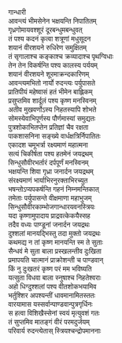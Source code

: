 गान्धारी  
आवन्त्यं भीमसेनेन भक्षयन्ति निपातितम्  
गृध्रगोमायवश्शूरं दूरबन्धुमबन्धुवत्  
तं पश्य कदनं कृत्वा शत्रूणां मधुसूदन  
शयानं वीरशयने रुधिरेण समुक्षितम्  
तं सृगालाश्च कङ्काश्च क्रव्यादाश्च पृथग्विधाः  
तेन तेन विकर्षन्ति पश्य कालस्य पर्ययम्  
शयानं वीरशयने शूरमाक्रन्दकारिणम्  
आवन्त्यमभितो नार्यो रुदन्त्यः पर्युपासते  
प्रातिपीयं महेष्वासं हतं भीमेन बाह्लिकम्  
प्रसुप्तमिव शार्दूलं पश्य कृष्ण मनस्विनम्  
अतीव मुखवर्णोऽस्य निहतस्यापि शोभते  
सोमस्येवाभिपूर्णस्य पौर्णमास्यां समुद्यतः  
पुत्रशोकाभितप्तेन प्रतिज्ञां चैव रक्षता  
पाकशासनिना सङ्ख्ये वार्धक्षत्रिर्निपातितः  
एकादश चमूभर्त्रा रक्ष्यमाणं महात्मना  
सत्यं चिकीर्षता पश्य हतमेनं जयद्रथम्  
सिन्धुसौवीरभर्तारं दर्पपूर्णं मनस्विनम्  
भक्षयन्ति शिवा गृध्रा जनार्दन जयद्रथम्  
संरक्ष्यमाणं भार्याभिरनुरक्ताभिरच्युत  
भषन्तोऽप्यपकर्षन्ति गहनं निम्नमन्तिकात्  
तमेताः पर्युपासन्ते वीक्षमाणा महाभुजम्  
सिन्धुसौवीरकाम्भोजगान्धारयवनस्त्रियः  
यदा कृष्णामुपादाय प्राद्रवत्केकयैस्सह  
तदैव वध्यः पाण्डूनां जनार्दन जयद्रथः  
दुश्शलां मानयद्भिस्तु तदा मुक्तो जयद्रथः  
कथमद्य न तां कृष्ण मानयन्ति स्म ते सुताः  
सैन्धवं मे सुता बाला प्रस्खलन्तीव दुःखिता  
प्रमापयति चात्मानं प्राक्रोशन्ती च पाण्डवान्  
किं नु दुःखतरं कृष्ण परं मम भविष्यति  
यत्सुता विधवा बाला स्नुषाश्च निहतेश्वराः  
अहो धिग्दुश्शलां पश्य वीतशोकभयामिव  
भर्तुश्शिर अपश्यन्तीं धावमानामितस्ततः  
वारयामास यस्सर्वान्पाण्डवान्पुत्रगृर्धिनः  
स हत्वा विशिखैस्सेनां स्वयं मृत्युवशं गतः  
तं सुप्तमिव मातङ्गं वीरं परमदुर्जयम्  
परिवार्य रुदन्त्येतास् स्त्रियश्चन्द्रोपमाननाः  
